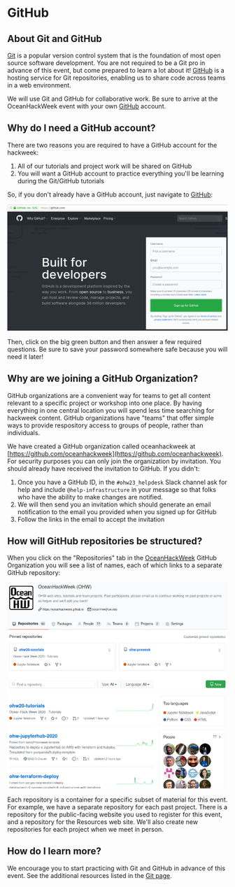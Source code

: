 # GitHub

## About Git and GitHub

[Git](https://git-scm.com/) is a popular version control system that is the foundation of most open source software development. You are not required to be a Git pro in advance of this event, but come prepared to learn a lot about it! [GitHub](https://github.com) is a hosting service for Git repositories, enabling us to share code across teams in a web environment.

We will use Git and GitHub for collaborative work. Be sure to arrive at the OceanHackWeek event with your own [GitHub](https://github.com/) account.

## Why do I need a GitHub account?

There are two reasons you are required to have a GitHub account for the hackweek:

1. All of our tutorials and project work will be shared on GitHub
2. You will want a GitHub account to practice everything you'll be learning during the Git/GitHub tutorials

So, if you don't already have a GitHub account, just navigate to [GitHub](https://github.com/):

![github-signup](../img/github-signup.png)

Then, click on the big green button and then answer a few required questions. Be sure to save your password somewhere safe because you will need it later!

## Why are we joining a GitHub Organization?

GitHub organizations are a convenient way for teams to get all content relevant to a specific project or workshop into one place. By having everything in one central location you will spend less time searching for hackweek content. GitHub organizations have "teams" that offer simple ways to provide respository access to groups of people, rather than individuals.

We have created a GitHub organization called oceanhackweek at [https://github.com/oceanhackweek](https://github.com/oceanhackweek). For security purposes you can only join the organization by invitation. You should already have received the invitation to GitHub. If you didn't:

1. Once you have a GitHub ID, in the `#ohw23_helpdesk` Slack channel ask for help and include `@help-infrastructure` in your message so that folks who have the ability to make changes are notified.
2. We will then send you an invitation which should generate an email notification to the email you provided when you signed up for GitHub
3. Follow the links in the email to accept the invitation

## How will GitHub repositories be structured?

When you click on the "Repositories" tab in the [OceanHackWeek](https://github.com/oceanhackweek) GitHub Organization you will see a list of names, each of which links to a separate GitHub repository:

![repos-tab](../img/repos.png)

Each repository is a container for a specific subset of material for this event. For example, we have a separate repository for each past project. There is a repository for the public-facing website you used to register for this event, and a repository for the Resources web site. We'll also create new repositories for each project when we meet in person.

## How do I learn more?

We encourage you to start practicing with Git and GitHub in advance of this event. See the additional resources listed in the [Git page](git.md).
